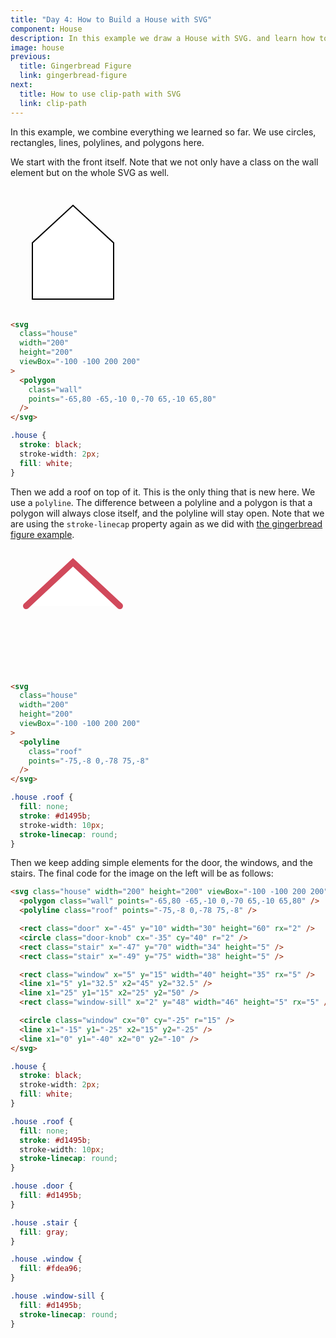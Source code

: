 ```yaml
---
title: "Day 4: How to Build a House with SVG"
component: House
description: In this example we draw a House with SVG. and learn how to use the polygon element. We practice using polygons, polylines, rectangles and circles to draw more complex shapes.
image: house
previous:
  title: Gingerbread Figure
  link: gingerbread-figure
next:
  title: How to use clip-path with SVG
  link: clip-path
---
```


In this example, we combine everything we learned so far. We use circles, rectangles, lines, polylines, and polygons here.

We start with the front itself. Note that we not only have a class on the wall element but on the whole SVG as well.

<div class="grid-200-2">

<svg width="200" height="200" viewBox="-100 -100 200 200" stroke="black" stroke-width="2" fill="white">
<polygon points="-65,80 -65,-10 0,-70 65,-10 65,80" />
</svg>

<!-- prettier-ignore -->
```html
<svg 
  class="house"
  width="200"
  height="200"
  viewBox="-100 -100 200 200"
>
  <polygon
    class="wall"
    points="-65,80 -65,-10 0,-70 65,-10 65,80" 
  />
</svg>
```

```css
.house {
  stroke: black;
  stroke-width: 2px;
  fill: white;
}
```

</div>

Then we add a roof on top of it. This is the only thing that is new here. We use a `polyline`. The difference between a polyline and a polygon is that a polygon will always close itself, and the polyline will stay open. Note that we are using the `stroke-linecap` property again as we did with <a href="/svg/gingerbread-figure">the gingerbread figure example</a>.

<div class="grid-200-2">

<svg width="200" height="200" viewBox="-100 -100 200 200" stroke="black" stroke-width="2" fill="white">
<polyline class="roof" points="-75,-8 0,-78 75,-8" stroke="#d1495b" stroke-width="10" stroke-linecap="round" />
</svg>

<!-- prettier-ignore -->
```html
<svg 
  class="house"
  width="200"
  height="200"
  viewBox="-100 -100 200 200"
>
  <polyline
    class="roof"
    points="-75,-8 0,-78 75,-8" 
  />
</svg>
```

```css
.house .roof {
  fill: none;
  stroke: #d1495b;
  stroke-width: 10px;
  stroke-linecap: round;
}
```

</div>

Then we keep adding simple elements for the door, the windows, and the stairs. The final code for the image on the left will be as follows:

<div class="code-flex">

```html
<svg class="house" width="200" height="200" viewBox="-100 -100 200 200">
  <polygon class="wall" points="-65,80 -65,-10 0,-70 65,-10 65,80" />
  <polyline class="roof" points="-75,-8 0,-78 75,-8" />

  <rect class="door" x="-45" y="10" width="30" height="60" rx="2" />
  <circle class="door-knob" cx="-35" cy="40" r="2" />
  <rect class="stair" x="-47" y="70" width="34" height="5" />
  <rect class="stair" x="-49" y="75" width="38" height="5" />

  <rect class="window" x="5" y="15" width="40" height="35" rx="5" />
  <line x1="5" y1="32.5" x2="45" y2="32.5" />
  <line x1="25" y1="15" x2="25" y2="50" />
  <rect class="window-sill" x="2" y="48" width="46" height="5" rx="5" />

  <circle class="window" cx="0" cy="-25" r="15" />
  <line x1="-15" y1="-25" x2="15" y2="-25" />
  <line x1="0" y1="-40" x2="0" y2="-10" />
</svg>
```

```css
.house {
  stroke: black;
  stroke-width: 2px;
  fill: white;
}

.house .roof {
  fill: none;
  stroke: #d1495b;
  stroke-width: 10px;
  stroke-linecap: round;
}

.house .door {
  fill: #d1495b;
}

.house .stair {
  fill: gray;
}

.house .window {
  fill: #fdea96;
}

.house .window-sill {
  fill: #d1495b;
  stroke-linecap: round;
}
```

</div>
